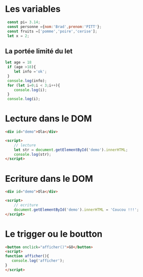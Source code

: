 # Les variables
```js
 const pi= 3.14;
 const personne ={nom:'Brad',prenom:'PITT'};
 const fruits =['pomme','poire','cerise'];
 let x = 2;
```
## La portée limité du let
```js
let age = 18
 if (age >18){
    let info ='ok';
 }
 console.log(info);
 for (let i=0;i < 3;i++){
    console.log(i);
 }
 console.log(i);
```


# Lecture dans le DOM
```html
<div id="demo">Ola</div>

<script>
    // lecture
    let str = document.getElementById('demo').innerHTML;
    console.log(str);
</script>
```

# Ecriture dans le DOM
```html
<div id="demo">Ola</div>

<script>
    // ecriture
    document.getElementById('demo').innerHTML = 'Coucou !!!';
</script>
```

# Le trigger ou le boutton
```html
<button onclick="afficher()">GO</button>
<script>
function afficher(){
   console.log('afficher');
}
</script>
```

